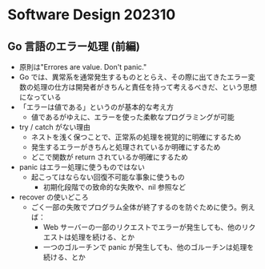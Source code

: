 # Software Design 202310

## Go 言語のエラー処理 (前編)

- 原則は"Errores are value. Don't panic."
- Go では、異常系を通常発生するものととらえ、その際に出てきたエラー変数の処理の仕方は開発者がきちんと責任を持って考えるべきだ、という思想になっている
- 「エラーは値である」というのが基本的な考え方
  - 値であるがゆえに、エラーを使った柔軟なプログラミングが可能
- try / catch がない理由
  - ネストを浅く保つことで、正常系の処理を視覚的に明確にするため
  - 発生するエラーがきちんと処理されているか明確にするため
  - どこで関数が return されているか明確にするため
- panic はエラー処理に使うものではない
  - 起こってはならない回復不可能な事象に使うもの
    - 初期化段階での致命的な失敗や、nil 参照など
- recover の使いどころ
  - ごく一部の失敗でプログラム全体が終了するのを防ぐために使う。例えば：
    - Web サーバーの一部のリクエストでエラーが発生しても、他のリクエストは処理を続ける、とか
    - 一つのゴルーチンで panic が発生しても、他のゴルーチンは処理を続ける、とか
